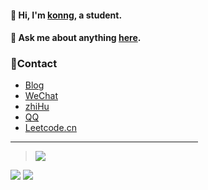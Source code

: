 <img align='right' src=""/>
<img align='right' src=""/>

#### 🌈 Hi, I'm [konng](https://konng.now.sh), a student.

#### 💬 Ask me about anything [here](https://github.com/fengwei2002/fengwei2002/issues).

### 🌴Contact

- [Blog](https://konng.now.sh/)
- <a href="https://raw.githubusercontent.com/fengwei2002/fengwei2002/main/WeChatORCode.jpg" title="CIKI1F">WeChat</a>
- <a href="https://www.zhihu.com/people/kwmwmwnw" title="kycu">zhiHu</a>
- <a href="https://raw.githubusercontent.com/fengwei2002/Pictures_01/master/QQ.jpg" title="2480417969/2928256681">QQ</a>
- <a href="https://leetcode-cn.com/u/fengwei2002/" title="fengwei2002">Leetcode.cn</a>
<HR align=center width=300 color=#987cb9SIZE=1>

> <img src='https://visitor-badge.laobi.icu/badge?page_id=fengwei2002.fengwei2002' />

![](https://github-readme-stats.vercel.app/api?username=fengwei2002&show_icons=true&count_private=true&hide_title=true%27&hide=contribs&include_all_commits=true&theme=highcontrast&bg_color=30,e96443,904e95)
![](https://github-readme-stats.vercel.app/api/top-langs/?username=fengwei2002&hide=html&layout=compact)

 <!-- ![github stats](https://github-readme-stats.vercel.app/api?username=fengwei2002&show_icons=true) -->
